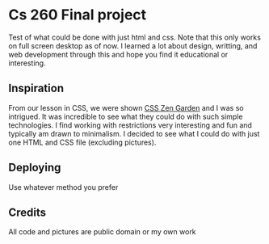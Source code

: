 # Cs 260 Final project
Test of what could be done with just html and css. Note that this only works on full screen desktop as of now. I learned a lot about design, writting, and web development through this and hope you find it educational or interesting. 


## Inspiration
From our lesson in CSS, we were shown [CSS Zen Garden](https://www.csszengarden.com/) and I was so intrigued. It was incredible to see what they could do with such simple technologies. I find working with restrictions very interesting and fun and typically am drawn to minimalism. I decided to see what I could do with just one HTML and CSS file (excluding pictures).


## Deploying
Use whatever method you prefer 



## Credits
All code and pictures are public domain or my own work

